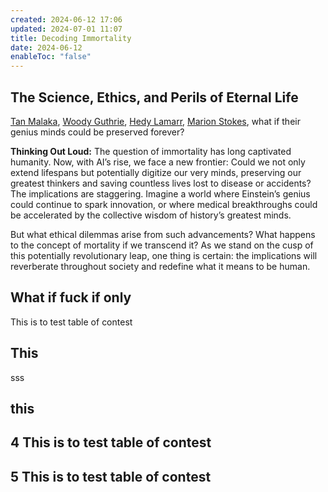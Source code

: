 ```yaml
---
created: 2024-06-12 17:06
updated: 2024-07-01 11:07
title: Decoding Immortality
date: 2024-06-12
enableToc: "false"
---
```


## The Science, Ethics, and Perils of Eternal Life

[Tan Malaka](app://obsidian.md/content/compost-heap/Tan-Malaka), [Woody Guthrie](app://obsidian.md/content/compost-heap/Woody-Guthrie), [Hedy Lamarr](app://obsidian.md/content/compost-heap/Hedy-Lamarr), [Marion Stokes](app://obsidian.md/Marion-Stokes), what if their genius minds could be preserved forever?

**Thinking Out Loud:** The question of immortality has long captivated humanity. Now, with AI’s rise, we face a new frontier: Could we not only extend lifespans but potentially digitize our very minds, preserving our greatest thinkers and saving countless lives lost to disease or accidents? The implications are staggering. Imagine a world where Einstein’s genius could continue to spark innovation, or where medical breakthroughs could be accelerated by the collective wisdom of history’s greatest minds.

But what ethical dilemmas arise from such advancements? What happens to the concept of mortality if we transcend it? As we stand on the cusp of this potentially revolutionary leap, one thing is certain: the implications will reverberate throughout society and redefine what it means to be human.


## What if fuck if only 

This is to test table of contest 

## This

sss

## this

## 4 This is to test table of contest 

## 5 This is to test table of contest 

#